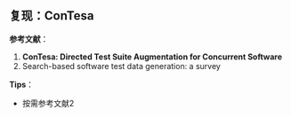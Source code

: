 ## 复现：ConTesa  

**参考文献**：

1. **ConTesa: Directed Test Suite Augmentation for Concurrent Software**    
2. Search-based software test data generation: a survey  

**Tips**：

- 按需参考文献2

